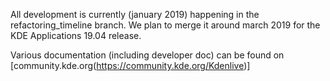 All development is currently (january  2019) happening in the refactoring_timeline branch.
We plan to merge it around march 2019 for the KDE Applications 19.04 release.

Various documentation (including developer doc) can be found on [community.kde.org(https://community.kde.org/Kdenlive)]